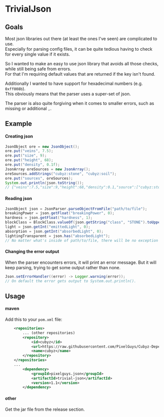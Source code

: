 # TrivialJson
## Goals
Most json libraries out there (at least the ones I've seen) are complicated to use.\
Especially for parsing config files, it can be quite tedious having to check for every single value if it exists.

So I wanted to make an easy to use json library that avoids all those checks, while still being safe from errors.\
For that I'm requiring default values that are returned if the key isn't found.

Additionally I wanted to have support for hexadecimal numbers (e.g. `0xff008b`).\
This obviously means that the parser uses a super-set of json.

The parser is also quite forgiving when it comes to smaller errors, such as missing or additional `,`.
## Example
#### Creating json
```java
JsonObject ore = new JsonObject();
ore.put("veins", 7.5);
ore.put("size", 9);
ore.put("height", 68);
ore.put("density", 0.1f);
JsonArray oreSources = new JsonArray();
oreSources.addStrings("cubyz:stone", "cubyz:soil");
ore.put("sources", oreSources);
System.out.println(json.toString());
// {"veins":7.5,"size":9,"height":68,"density":0.1,"source":["cubyz:stone", "cubyz:soil"]}
```
#### Reading json
```java
JsonObject json = JsonParser.parseObjectFromFile("path/to/file");
breakingPower = json.getFloat("breakingPower", 0);
hardness = json.getFloat("hardness", 1);
blockClass = BlockClass.valueOf(json.getString("class", "STONE").toUpperCase());
light = json.getInt("emittedLight", 0);
absorption = json.getInt("absorbedLight", 0);
lightingTransparent = json.has("absorbedLight");
// No matter what's inside of path/to/file, there will be no exception thrown here, but there will be error messages.
```
#### Changing the error output
When the parser encounters errors, it will print an error message. But it will keep parsing, trying to get some output rather than none.
```java
Json.setErrorHandler((error) -> Logger.warning(error));
// On default the error gets output to System.out.println().
```
## Usage
#### maven
Add this to your `pom.xml` file:
```xml
	<repositories>
		... (other repositories)
		<repository>
			<id>cubyz</id>
			<url>https://raw.githubusercontent.com/PixelGuys/Cubyz-Dependencies/master/</url>
			<name>cubyz</name>
		</repository>
	</repositories>
	...
		<dependency>
			<groupId>pixelguys.json</groupId>
			<artifactId>trivial-json</artifactId>
			<version>1.1</version>
		</dependency>
```
#### other
Get the jar file from the release section.
